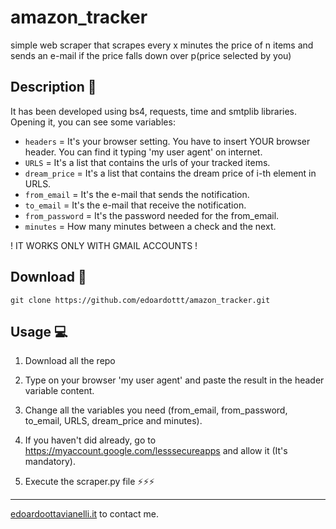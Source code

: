 # amazon_tracker

simple web scraper that scrapes every x minutes the price of n items and sends an e-mail if the price falls down over p(price selected by you)

Description :mega:
------

It has been developed using bs4, requests, time and smtplib libraries. Opening it, you can see some variables:
  - `headers` = It's your browser setting. You have to insert YOUR browser header. You can find it typing 'my user agent' on internet.
  - `URLS` = It's a list that contains the urls of your tracked items.
  - `dream_price` = It's a list that contains the dream price of i-th element in URLS.
  - `from_email` = It's the e-mail that sends the notification.
  - `to_email` = It's the e-mail that receive the notification.
  - `from_password` = It's the password needed for the from_email.
  - `minutes` = How many minutes between a check and the next.
  
! IT WORKS ONLY WITH GMAIL ACCOUNTS !

Download :satellite:
------

```
git clone https://github.com/edoardottt/amazon_tracker.git
```

Usage :computer:
------

1) Download all the repo

2) Type on your browser 'my user agent' and paste the result in the header variable content.

3) Change all the variables you need (from_email, from_password, to_email, URLS, dream_price and minutes). 

4) If you haven't did already, go to https://myaccount.google.com/lesssecureapps and allow it (It's mandatory).

5) Execute the scraper.py file
:zap::zap::zap:

-------

[edoardoottavianelli.it](https://www.edoardoottavianelli.it) to contact me.
      
  
